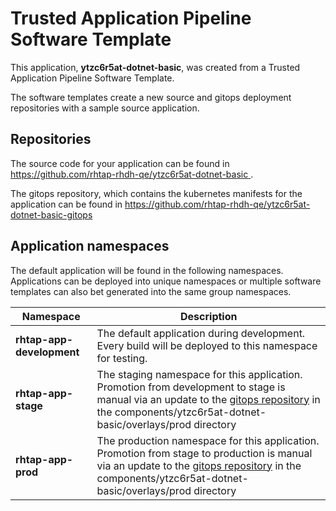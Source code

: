 # Trusted Application Pipeline Software Template

This application, **ytzc6r5at-dotnet-basic**, was created from a Trusted Application Pipeline Software Template.

The software templates create a new source and gitops deployment repositories with a sample source application. 

## Repositories

The source code for your application can be found in [https://github.com/rhtap-rhdh-qe/ytzc6r5at-dotnet-basic ](https://github.com/rhtap-rhdh-qe/ytzc6r5at-dotnet-basic ).
 
The gitops repository, which contains the kubernetes manifests for the application can be found in 
[https://github.com/rhtap-rhdh-qe/ytzc6r5at-dotnet-basic-gitops ](https://github.com/rhtap-rhdh-qe/ytzc6r5at-dotnet-basic-gitops ) 

## Application namespaces 

The default application will be found in the following namespaces. Applications can be deployed into unique namespaces or multiple software templates can also bet generated into the same group namespaces.  

|  Namespace   |  Description   |  
| -------- | -------- |   
| **rhtap-app-development** | The default application during development. Every build will be deployed to this namespace for testing. | 
| **rhtap-app-stage** | The staging namespace for this application. Promotion from development to stage is manual via an update to the [gitops repository](https://github.com/rhtap-rhdh-qe/ytzc6r5at-dotnet-basic-gitops ) in the components/ytzc6r5at-dotnet-basic/overlays/prod directory |  
| **rhtap-app-prod** | The production namespace for this application. Promotion from stage to production is manual via an update to the [gitops repository](https://github.com/rhtap-rhdh-qe/ytzc6r5at-dotnet-basic-gitops ) in the components/ytzc6r5at-dotnet-basic/overlays/prod directory | 